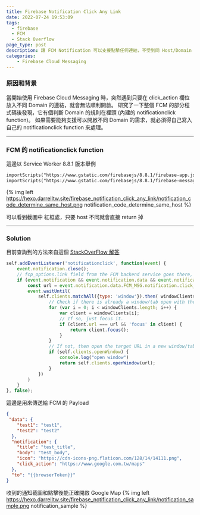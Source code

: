 ```yaml
---
title: Firebase Notification Click Any Link
date: 2022-07-24 19:53:09
tags: 
  - firebase
  - FCM
  - Stack Overflow
page_type: post
description: 讓 FCM Notification 可以支援點擊任何連結，不受到同 Host/Domain 的約束
categories: 
    - Firebase Cloud Messaging
---
```



### 原因和背景

當開始使用 Firebase Cloud Messaging 時，突然遇到只要在 click_action 欄位放入不同 Domain 的連結，就會無法順利開啟。
研究了一下整個 FCM 的部分程式碼後發現，它有個判斷 Domain 的規則在裡頭 (內建的 notificationclick function)。
如果需要能夠支援可以開啟不同 Domain 的需求，就必須得自己寫入自己的 notificationclick function 來處理。

---

### FCM 的 notificationclick function

這邊以 Service Worker 8.8.1 版本舉例 
```html
importScripts("https://www.gstatic.com/firebasejs/8.8.1/firebase-app.js");
importScripts("https://www.gstatic.com/firebasejs/8.8.1/firebase-messaging.js");
```
{% img left	https://hexo.darrelltw.site/firebase_notification_click_any_link/notification_code_determine_same_host.png notification_code_determine_same_host %}

可以看到截圖中 紅框處，只要 host 不同就會直接 return 掉

---

### Solution

目前查詢到的方法來自這個 [StackOverFlow 解答](https://stackoverflow.com/questions/62204987/cant-get-click-action-to-work-on-fcm-notifications-with-web-app-pwa/66613330#66613330)

```javascript
self.addEventListener('notificationclick', function(event) {
    event.notification.close();
    // fcp_options.link field from the FCM backend service goes there, but as the host differ, it not handled by Firebase JS Client sdk, so custom handling
    if (event.notification && event.notification.data && event.notification.data.FCM_MSG && event.notification.data.FCM_MSG.notification) {
        const url = event.notification.data.FCM_MSG.notification.click_action;
        event.waitUntil(
            self.clients.matchAll({type: 'window'}).then( windowClients => {
                // Check if there is already a window/tab open with the target URL
                for (var i = 0; i < windowClients.length; i++) {
                    var client = windowClients[i];
                    // If so, just focus it.
                    if (client.url === url && 'focus' in client) {
                        return client.focus();
                    }
                }
                // If not, then open the target URL in a new window/tab.
                if (self.clients.openWindow) {
                    console.log("open window")
                    return self.clients.openWindow(url);
                }
            })
        )
    }
}, false);
```

這邊是用來傳送給 FCM 的 Payload 

```json
{
 "data": {
    "test1": "test1",
    "test2": "test2"
  },
  "notification": {
    "title": "test_title",
    "body": "test_body",
    "icon": "https://cdn-icons-png.flaticon.com/128/14/14111.png",
    "click_action": "https://www.google.com.tw/maps"
  },
  "to": "{{browserToken}}"
}
```

收到的通知截圖和點擊後能正確開啟 Google Map
{% img left	https://hexo.darrelltw.site/firebase_notification_click_any_link/notification_sample.png notification_sample %}
